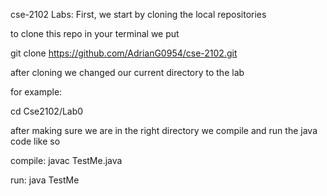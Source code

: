 cse-2102
Labs:
First, we start by cloning the local repositories 

to clone this repo in your terminal we put

git clone https://github.com/AdrianG0954/cse-2102.git


after cloning we changed our current directory to the lab 

for example:

cd Cse2102/Lab0


after making sure we are in the right directory we compile and run the java code like so

compile: 
javac TestMe.java


run: 
java TestMe
